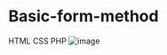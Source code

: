# Basic-form-method
HTML CSS PHP ![image](https://github.com/user-attachments/assets/b761845c-0edb-413f-8799-7f78de6b3782)
